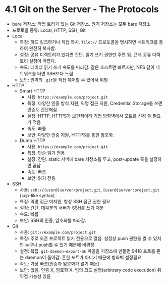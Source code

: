 # 4.1 Git on the Server - The Protocols

- bare 저장소: 작업 트리가 없는 Git 저장소. 원격 저장소는 모두 bare 저장소
- 프로토콜 종류: Local, HTTP, SSH, Git
- Local
  - 특징: 하드 링크하거나 직접 복사. `file://` 프로토콜을 명시하면 네트워크를 통하여 완전히 복사함.
  - 설정: 공유 디렉토리가 있다면 간단. 읽기 쓰기 권한만 주면 됨. 근데 공유 디렉토리 설정이 어렵다.
  - 속도: 데이터 읽기 쓰기 속도를 따라감. 같은 호스트면 빠르지만, NFS 같이 네트워크를 타면 SSH보다 느림
  - 보안: 원격의 `.git`을 직접 제어할 수 있어서 위험
- HTTP
  - Smart HTTP
    - 사용: `https://example.com/project.git`
    - 특징: 다양한 인증 방식 지원, 익명 접근 지원, Credential Storage를 쓰면 인증도 간단해짐
    - 설정: HTTP, HTTPS가 보편적이라 기업 방화벽에서 포트를 신경 쓸 필요가 적음
    - 속도: 빠름
    - 보안: 다양한 인증 지원, HTTPS를 통한 암호화.
  - Dumb HTTP
    - 사용: `https://example.com/project.git`
    - 특징: 단순 읽기 전용
    - 설정: 간단. static 서버에 bare 저장소를 두고, post-update 훅을 설정하면 끝남
    - 속도: 빠름
    - 보안: 읽기 전용
- SSH
  - 사용: `ssh://[user@]server/project.git`, `[user@]server:project.git` (scp-like syntax)
  - 특징: 익명 접근 미지원, 항상 SSH 접근 권한 필요
  - 설정: 간단. 대부분의 서버가 SSH를 쓰기 때문
  - 속도: 빠름
  - 보안: SSH의 인증, 암호화를 따라감.
- Git
  - 사용: `git://example.com/project.git`
  - 특징: 주로 오픈 프로젝트 읽기 전용으로 열음. 설정상 push 권한을 켤 수 있지만 누구나 push할 수 있기 때문에 비권장
  - 설정: 복잡. `git-daemon-export-ok` 파일을 저장소에 만들면 9418 포트를 듣는 daemon이 돌아감. 흔한 포트가 아니기 때문에 방화벽 설정필요
  - 속도: 가장 빠름(인증과 암호화가 없기 때문)
  - 보안: 없음. 인증 X, 암호화 X. 임의 코드 실행(arbitrary code execution) 취약점 가능성 있음
